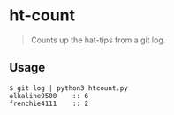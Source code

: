 # ht-count

> Counts up the hat-tips from a git log.

## Usage

```
$ git log | python3 htcount.py
alkaline9500    :: 6
frenchie4111    :: 2
```
